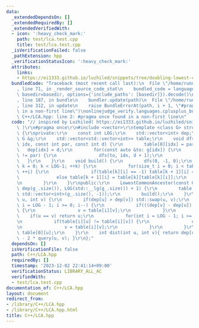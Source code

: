 ```yaml
---
data:
  _extendedDependsOn: []
  _extendedRequiredBy: []
  _extendedVerifiedWith:
  - icon: ':heavy_check_mark:'
    path: test/lca.test.cpp
    title: test/lca.test.cpp
  _isVerificationFailed: false
  _pathExtension: hpp
  _verificationStatusIcon: ':heavy_check_mark:'
  attributes:
    links:
    - https://ei1333.github.io/luzhiled/snippets/tree/doubling-lowest-common-ancestor.html
  bundledCode: "Traceback (most recent call last):\n  File \"/home/runner/.local/lib/python3.10/site-packages/onlinejudge_verify/documentation/build.py\"\
    , line 71, in _render_source_code_stat\n    bundled_code = language.bundle(stat.path,\
    \ basedir=basedir, options={'include_paths': [basedir]}).decode()\n  File \"/home/runner/.local/lib/python3.10/site-packages/onlinejudge_verify/languages/cplusplus.py\"\
    , line 187, in bundle\n    bundler.update(path)\n  File \"/home/runner/.local/lib/python3.10/site-packages/onlinejudge_verify/languages/cplusplus_bundle.py\"\
    , line 312, in update\n    raise BundleErrorAt(path, i + 1, \"#pragma once found\
    \ in a non-first line\")\nonlinejudge_verify.languages.cplusplus_bundle.BundleErrorAt:\
    \ C++/LCA.hpp: line 2: #pragma once found in a non-first line\n"
  code: "// inspired by Luzhiled( https://ei1333.github.io/luzhiled/snippets/tree/doubling-lowest-common-ancestor.html\
    \ )\r\n#pragma once\r\n#include <vector>\r\ntemplate <class G> struct LowestCommonAncestor\
    \ {\r\nprivate:\r\n    const int LOG;\r\n    std::vector<int> dep;\r\n    const\
    \ G &g;\r\n    std::vector<std::vector<int>> table;\r\n    void dfs(const int\
    \ idx, const int par, const int d) {\r\n        table[0][idx] = par;\r\n     \
    \   dep[idx] = d;\r\n        for(const auto &to: g[idx]) {\r\n            if(to\
    \ != par) {\r\n                dfs(to, idx, d + 1);\r\n            }\r\n     \
    \   }\r\n    }\r\n    void build() {\r\n        dfs(0, -1, 0);\r\n        for(int\
    \ k = 0; k < LOG-1; ++k) {\r\n            for(size_t i = 0; i < table[k].size();\
    \ ++i) {\r\n                if(table[k][i] == -1) table[k + 1][i] = -1;\r\n  \
    \              else table[k + 1][i] = table[k][table[k][i]];\r\n            }\r\
    \n        }\r\n    }\r\npublic:\r\n    LowestCommonAncestor(const G &g_) : g(g_),\
    \ dep(g_.size()), LOG(std::__lg(g_.size()) + 1) {\r\n        table.assign(LOG,\
    \ std::vector<int>(g_.size(), -1));\r\n        build();\r\n    }\r\n    int query(int\
    \ u, int v) {\r\n        if(dep[u] > dep[v]) std::swap(u, v);\r\n        for(int\
    \ i = LOG - 1; i >= 0; i--) {\r\n            if(((dep[v] - dep[u]) >> i) & 1)\
    \ {\r\n                v = table[i][v];\r\n            }\r\n        }\r\n    \
    \    if(u == v) return u;\r\n            for(int i = LOG - 1; i >= 0; i--) {\r\
    \n            if(table[i][u] != table[i][v]) {\r\n                u = table[i][u];\r\
    \n                v = table[i][v];\r\n            }\r\n        }\r\n        return\
    \ table[0][u];\r\n    }\r\n    int dist(int u, int v){ return dep[u] + dep[v]\
    \ - 2 * query(u, v); }\r\n};"
  dependsOn: []
  isVerificationFile: false
  path: C++/LCA.hpp
  requiredBy: []
  timestamp: '2023-12-02 22:41:14+09:00'
  verificationStatus: LIBRARY_ALL_AC
  verifiedWith:
  - test/lca.test.cpp
documentation_of: C++/LCA.hpp
layout: document
redirect_from:
- /library/C++/LCA.hpp
- /library/C++/LCA.hpp.html
title: C++/LCA.hpp
---
```

